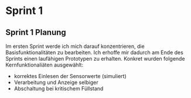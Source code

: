# Sprint 1

## Sprint 1 Planung

Im ersten Sprint werde ich mich darauf konzentrieren, die Basisfunktionalitäten zu bearbeiten. Ich erhoffe mir dadurch am Ende des Sprints einen
laufähigen Prototypen zu erhalten. Konkret wurden folgende Kernfunktionaliäten ausgewählt:
- korrektes Einlesen der Sensorwerte (simuliert)
- Verarbeitung und Anzeige selbiger
- Abschaltung bei kritischem Füllstand
